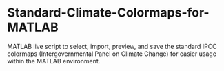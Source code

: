 # Standard-Climate-Colormaps-for-MATLAB
MATLAB live script to select, import, preview, and save the standard IPCC colormaps (Intergovernmental Panel on Climate Change) for easier usage within the MATLAB environment.
